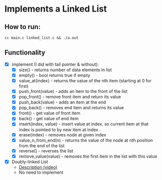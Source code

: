 # Implements a Linked List

## How to run:
```
cc main.c linked_list.c && ./a.out
```

## Functionality

 - [X] implement (I did with tail pointer & without):
    - [X] size() - returns number of data elements in list
    - [X] empty() - bool returns true if empty
    - [X] value_at(index) - returns the value of the nth item (starting at 0 for first)
    - [X] push_front(value) - adds an item to the front of the list
    - [X] pop_front() - remove front item and return its value
    - [X] push_back(value) - adds an item at the end
    - [X] pop_back() - removes end item and returns its value
    - [X] front() - get value of front item
    - [X] back() - get value of end item
    - [X] insert(index, value) - insert value at index, so current item at that index is pointed to by new item at index
    - [X] erase(index) - removes node at given index
    - [X] value_n_from_end(n) - returns the value of the node at nth position from the end of the list
    - [X] reverse() - reverses the list
    - [X] remove_value(value) - removes the first item in the list with this value
- [X] Doubly-linked List
    - [Description (video)](https://www.coursera.org/learn/data-structures/lecture/jpGKD/doubly-linked-lists)
    - No need to implement